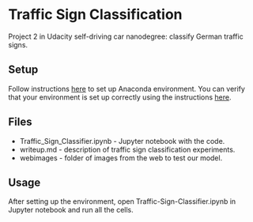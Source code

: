 # Traffic Sign Classification
Project 2 in Udacity self-driving car nanodegree: classify German traffic signs.

## Setup

Follow instructions [here](https://github.com/udacity/CarND-Term1-Starter-Kit/blob/master/doc/configure_via_anaconda.md) to set up Anaconda environment. You can verify that your environment is set up correctly using the instructions [here](https://github.com/udacity/CarND-Term1-Starter-Kit-Test).

## Files
* Traffic_Sign_Classifier.ipynb - Jupyter notebook with the code.
* writeup.md - description of traffic sign classification experiments.
* webimages - folder of images from the web to test our model.

## Usage
After setting up the environment, open Traffic-Sign-Classifier.ipynb in Jupyter notebook and run all the cells.
